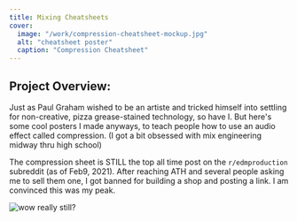 ```yaml
---
title: Mixing Cheatsheets
cover:
  image: "/work/compression-cheatsheet-mockup.jpg"
  alt: "cheatsheet poster"
  caption: "Compression Cheatsheet"
---
```


## Project Overview:

Just as Paul Graham wished to be an artiste and tricked himself into settling for non-creative, pizza grease-stained technology, so have I.
But here's some cool posters I made anyways, to teach people how to use an audio effect called compression. (I got a bit obsessed with mix engineering midway thru high school)

The compression sheet is STILL the top all time post on the `r/edmproduction` subreddit (as of Feb9, 2021). After reaching ATH and several people asking me to sell them one, I got banned for building a shop and posting a link. I am convinced this was my peak.

![wow really still?](/work/wow-really-still.jpg)

